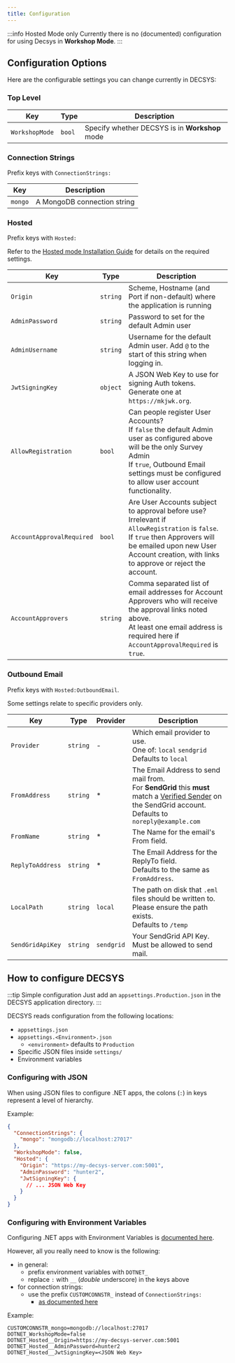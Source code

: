 ```yaml
---
title: Configuration
---
```


:::info Hosted Mode only
Currently there is no (documented) configuration for using Decsys in **Workshop Mode**.
:::

## Configuration Options

Here are the configurable settings you can change currently in DECSYS:

### Top Level

| Key | Type | Description |
|-|-|-|
| `WorkshopMode` | `bool` | Specify whether DECSYS is in **Workshop** mode |

### Connection Strings

Prefix keys with `ConnectionStrings:`

| Key | Description |
|-|-|
| `mongo` | A MongoDB connection string |

### Hosted

Prefix keys with `Hosted:`

Refer to the [Hosted mode Installation Guide](installation#hosted-mode-setup) for details on the required settings.

| Key | Type | Description |
|-|-|-|
| `Origin` | `string` | Scheme, Hostname (and Port if non-default) where the application is running |
| `AdminPassword` | `string` | Password to set for the default Admin user |
| `AdminUsername` | `string` | Username for the default Admin user. Add `@` to the start of this string when logging in. |
| `JwtSigningKey` | `object` | A JSON Web Key to use for signing Auth tokens. Generate one at `https://mkjwk.org`. |
| `AllowRegistration` | `bool` | Can people register User Accounts? <br /> If `false` the default Admin user as configured above will be the only Survey Admin <br /> If `true`, Outbound Email settings must be configured to allow user account functionality. |
| `AccountApprovalRequired` | `bool` | Are User Accounts subject to approval before use? <br /> Irrelevant if `AllowRegistration` is `false`. <br /> If `true` then Approvers will be emailed upon new User Account creation, with links to approve or reject the account. |
| `AccountApprovers` | `string` | Comma separated list of email addresses for Account Approvers who will receive the approval links noted above. <br /> At least one email address is required here if `AccountApprovalRequired` is `true`. |

### Outbound Email

Prefix keys with `Hosted:OutboundEmail`.

Some settings relate to specific providers only.

| Key | Type | Provider | Description |
|-|-|-|-|
| `Provider` | `string` | - | Which email provider to use. <br /> One of: `local` `sendgrid` <br /> Defaults to `local` |
| `FromAddress` | `string` | * | The Email Address to send mail from. <br /> For **SendGrid** this **must** match a [Verified Sender](https://sendgrid.com/docs/for-developers/sending-email/sender-identity/) on the SendGrid account. <br /> Defaults to `noreply@example.com` |
| `FromName` | `string` | * | The Name for the email's From field. |
| `ReplyToAddress` | `string` | * | The Email Address for the ReplyTo field. <br /> Defaults to the same as `FromAddress`. |
| `LocalPath` | `string` | `local` | The path on disk that `.eml` files should be written to. <br /> Please ensure the path exists. <br /> Defaults to `/temp` |
| `SendGridApiKey` | `string` | `sendgrid` | Your SendGrid API Key. Must be allowed to send mail.

## How to configure DECSYS

:::tip Simple configuration
Just add an `appsettings.Production.json` in the DECSYS application directory.
:::

DECSYS reads configuration from the following locations:
- `appsettings.json`
- `appsettings.<Environment>.json`
  - `<environment>` defaults to `Production`
- Specific JSON files inside `settings/`
- Environment variables

### Configuring with JSON

When using JSON files to configure .NET apps, the colons (`:`) in keys represent a level of hierarchy.

Example:
```json
{
  "ConnectionStrings": {
    "mongo": "mongodb://localhost:27017"
  },
  "WorkshopMode": false,
  "Hosted": {
    "Origin": "https://my-decsys-server.com:5001",
    "AdminPassword": "hunter2",
    "JwtSigningKey": {
      // ... JSON Web Key
    }
  }
}
```

### Configuring with Environment Variables

Configuring .NET apps with Environment Variables is [documented here](https://docs.microsoft.com/en-us/aspnet/core/fundamentals/configuration/?view=aspnetcore-5.0#environment-variables).

However, all you really need to know is the following:
- in general:
  - prefix environment variables with `DOTNET_`
  - replace `:` with `__` (*double* underscore) in the keys above
- for connection strings:
  - use the prefix `CUSTOMCONNSTR_` instead of `ConnectionStrings:`
    - [as documented here](https://docs.microsoft.com/en-us/aspnet/core/fundamentals/configuration/?view=aspnetcore-5.0#connection-string-prefixes)

Example:
```
CUSTOMCONNSTR_mongo=mongodb://localhost:27017
DOTNET_WorkshopMode=false
DOTNET_Hosted__Origin=https://my-decsys-server.com:5001
DOTNET_Hosted__AdminPassword=hunter2
DOTNET_Hosted__JwtSigningKey=<JSON Web Key>
```
